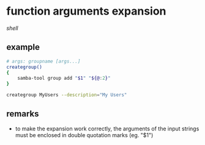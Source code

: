 # function arguments expansion

*shell*

## example

```sh
# args: groupname [args...]
creategroup()
{
	samba-tool group add "$1" "${@:2}"
}

creategroup MyUsers --description="My Users"
```

## remarks

- to make the expansion work correctly, the arguments of the input strings must be enclosed in double quotation marks (eg. "$1")
